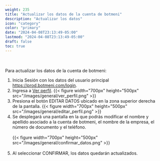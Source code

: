 ```yaml
---
weight: 235
title: "Actualizar los datos de la cuenta de botmeni"
description: "Actualizar los datos"
icon: "category"
color: "primary"
date: "2024-04-08T23:13:49-05:00"
lastmod: "2024-04-08T23:13:49-05:00"
draft: false
toc: true
---
```

<br></br>
Para actualizar los datos de la cuenta de botmeni:
1. Inicia Sesión con los datos del usuario principal <https://prod.botmeni.com/login>. 
2. Ingresa a [Ver perfil](Visualizar_tu_perfil.md). 
{{< figure width="700px" height="500px" src="/images/general/ver_perfil.png" >}}
2. Presiona el botón EDITAR DATOS ubicado en la zona superior derecha de la pantalla.
{{< figure width="700px" height="500px" src="/images/general/editar_perfil.png" >}}
3. Se desplegará una pantalla en la que podrás modificar el nombre y apellido asociado a la cuenta de botmeni, el nombre de la empresa, el número de documento y el teléfono.
<br></br>
{{< figure width="700px" height="500px" src="/images/general/confirmar_datos.png" >}}
<br></br>
4. Al seleccionar CONFIRMAR, los datos quedarán actualizados.
